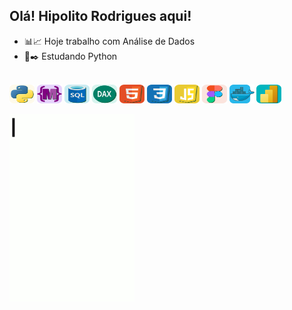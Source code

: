 ## Olá! **Hipolito Rodrigues** aqui!

- 📊📈 Hoje trabalho com Análise de Dados
- 📜✒️ Estudando Python

<div style="display: inline_block"><br>
  <img align="center" alt="hr-Python" height="30" width="40" src="https://github.com/hipolitorodrigues/hipolitorodrigues/blob/114143df68ba7fa915fd688222147da430c23f8c/images/img-python.svg">
  <img align="center" alt="hr-M" height="30" width="40" src="https://github.com/hipolitorodrigues/hipolitorodrigues/blob/114143df68ba7fa915fd688222147da430c23f8c/images/img-m.svg">
  <img align="center" alt="hr-SQL" height="30" width="40" src="https://github.com/hipolitorodrigues/hipolitorodrigues/blob/114143df68ba7fa915fd688222147da430c23f8c/images/img-sql.svg">
  <img align="center" alt="hr-DAX" height="30" width="40" src="https://github.com/hipolitorodrigues/hipolitorodrigues/blob/114143df68ba7fa915fd688222147da430c23f8c/images/img-dax.svg">
  <img align="center" alt="hr-HTML" height="30" width="40" src="https://github.com/hipolitorodrigues/hipolitorodrigues/blob/114143df68ba7fa915fd688222147da430c23f8c/images/img-html5.svg">
  <img align="center" alt="hr-CSS" height="30" width="40" src="https://github.com/hipolitorodrigues/hipolitorodrigues/blob/114143df68ba7fa915fd688222147da430c23f8c/images/img-css3.svg">
  <img align="center" alt="hr-JS" height="30" width="40" src="https://github.com/hipolitorodrigues/hipolitorodrigues/blob/bbd53020cc1f577735124e3d46af1c9f0226bfcd/images/img-js.svg">
  <img align="center" alt="hr-Figma" height="30" width="40" src="https://github.com/hipolitorodrigues/hipolitorodrigues/blob/114143df68ba7fa915fd688222147da430c23f8c/images/img-figma.svg">
  <img align="center" alt="hr-Docker" height="30" width="40" src="https://github.com/hipolitorodrigues/hipolitorodrigues/blob/114143df68ba7fa915fd688222147da430c23f8c/images/img-docker.svg">
  <img align="center" alt="hr-bi" height="30" width="40" src="https://github.com/hipolitorodrigues/hipolitorodrigues/blob/2e55fca965f8cfd03ee40b456086c20c223e1ae1/images/img-bi.svg">
  <br><br>
  <img align="center" alt="hr-gif" height="300" width="200" src="https://github.com/hipolitorodrigues/hipolitorodrigues/blob/dee9b321a118077f8a03b0b47a35a8c59a963e8e/images/animo-01.gif">
</div>
